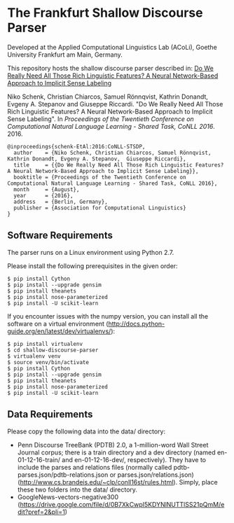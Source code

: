 The Frankfurt Shallow Discourse Parser
====================================

Developed at the Applied Computational Linguistics Lab (ACoLi), Goethe University Frankfurt am Main, Germany.

This repository hosts the shallow discourse parser described in: [Do We Really Need All Those Rich Linguistic Features? A Neural Network-Based Approach to Implicit Sense Labeling](http://www.conll.org/cfp-2016)

Niko Schenk, Christian Chiarcos, Samuel Rönnqvist, Kathrin Donandt, Evgeny A. Stepanov and Giuseppe Riccardi. "Do We Really Need All Those Rich Linguistic Features? A Neural Network-Based Approach to Implicit Sense Labeling". In *Proceedings of the Twentieth Conference on Computational Natural Language Learning - Shared Task, CoNLL 2016*. 2016.

```
@inproceedings{schenk-EtAl:2016:CoNLL-STSDP,
  author    = {Niko Schenk, Christian Chiarcos, Samuel Rönnqvist, Kathrin Donandt, Evgeny A. Stepanov,  Giuseppe Riccardi},
  title     = {{Do We Really Need All Those Rich Linguistic Features? A Neural Network-Based Approach to Implicit Sense Labeling}},
  booktitle = {Proceedings of the Twentieth Conference on Computational Natural Language Learning - Shared Task, CoNLL 2016},
  month     = {August},
  year      = {2016},
  address   = {Berlin, Germany},
  publisher = {Association for Computational Linguistics}
}
```


## Software Requirements

The parser runs on a Linux environment using Python 2.7.

Please install the following prerequisites in the given order:
```
$ pip install Cython 
$ pip install --upgrade gensim
$ pip install theanets
$ pip install nose-parameterized
$ pip install -U scikit-learn
```

If you encounter issues with the numpy version, you can install all the software on a virtual environment (http://docs.python-guide.org/en/latest/dev/virtualenvs/):
```
$ pip install virtualenv
$ cd shallow-discourse-parser
$ virtualenv venv
$ source venv/bin/activate
$ pip install Cython
$ pip install --upgrade gensim
$ pip install theanets
$ pip install nose-parameterized
$ pip install -U scikit-learn
```





## Data Requirements

Please copy the following data into the data/ directory:

- Penn Discourse TreeBank (PDTB) 2.0, a 1-million-word Wall Street Journal corpus; there is a train directory and a dev directory (named en-01-12-16-train/ and en-01-12-16-dev/, respectively). They have to include the parses and relations files (normally called pdtb-parses.json/pdtb-relations.json or parses.json/relations.json) (http://www.cs.brandeis.edu/~clp/conll16st/rules.html). Simply, place these two folders into the data/ directory.
- GoogleNews-vectors-negative300 (https://drive.google.com/file/d/0B7XkCwpI5KDYNlNUTTlSS21pQmM/edit?pref=2&pli=1)


